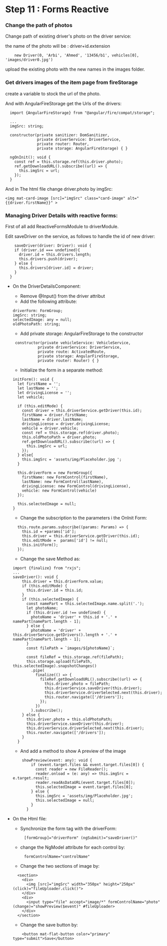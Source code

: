 # Step 11 : Forms Reactive

### Change the path of photos

Change path of existing driver's photo on the driver service:

the name of the photo will be : driver+id.extension
```
    new Driver(0, 'Arbi', 'Ahmed', '13456/b1', vehicles[0], 'images/driver0.jpg')
```

upload the existing photo with the new names in the images folder.

### Get drivers images of the item page from fireStorage 

create a variable to stock the url of the photo.

And with AngularFireStorage get the Urls of the drivers:

```
  import {AngularFireStorage} from "@angular/fire/compat/storage";
  
  ... 
  imgSrc: string;

  constructor(private sanitizer: DomSanitizer,
              private driverService: DriverService,
              private router: Router,
              private storage: AngularFireStorage) { }

  ngOnInit(): void {
    const ref = this.storage.ref(this.driver.photo);
    ref.getDownloadURL().subscribe((url) => {
      this.imgSrc = url;
    });
  }
```  

And in The html file change driver.photo by imgSrc:

```
<img mat-card-image [src]="imgSrc" class="card-image" alt="{{driver.firstName}}" >
```


### Managing Driver Details with reactive forms:

First of all add ReactiveFormsModule to driverModule.

Edit saveDriver on the service, as follows to handle the id of new driver:

```
    saveDriver(driver: Driver): void {
    if (driver.id === undefined){
      driver.id = this.drivers.length;
      this.drivers.push(driver);
    } else {
      this.drivers[driver.id] = driver;
    }
  }
```

* On the DriverDetailsComponent:
    * Remove @Input() from the driver attribut
    * Add the following attribute:
    ```  
    driverForm: FormGroup;
    imgSrc: string;
    selectedImage: any = null;
    oldPhotoPath: string;
   ```
    * Add private storage: AngularFireStorage to the constructor
   ```
    constructor(private vehicleService: VehicleService,
              private driverService: DriverService,
              private route: ActivatedRoute,
              private storage: AngularFireStorage,
              private router: Router) { }
   ```
    * Initialize the form in a separate method:
    ```
  initForm(): void {
      let firstName = '';
      let lastName = '';
      let drivingLicense = '';
      let vehicle;
  
      if (this.editMode) {
        const driver = this.driverService.getDriver(this.id);
        firstName = driver.firstName;
        lastName = driver.lastName;
        drivingLicense = driver.drivingLicense;
        vehicle = driver.vehicle;
        const ref = this.storage.ref(driver.photo);
        this.oldPhotoPath = driver.photo;
        ref.getDownloadURL().subscribe((url) => {
          this.imgSrc = url;
        });
      } else{
        this.imgSrc = 'assets/img/Placeholder.jpg ';
      }
  
      this.driverForm = new FormGroup({
        firstName: new FormControl(firstName),
        lastName: new FormControl(lastName),
        drivingLicense: new FormControl(drivingLicense),
        vehicle: new FormControl(vehicle)
      });
      
      this.selectedImage = null;
    }
  ```
    * Change the subscription to the parameters i the OnInit Form:
  
  ```
    this.route.params.subscribe((params: Params) => {
      this.id = +params['id'];
      this.driver = this.driverService.getDriver(this.id);
      this.editMode =  params['id'] != null;
      this.initForm();
    });
    ```
    * Change the save Method as:
    
    ```
    import {finalize} from "rxjs";
    ...
    saveDriver(): void {
        this.driver = this.driverForm.value;
        if (this.editMode) {
          this.driver.id = this.id;
        }
        if (this.selectedImage) {
          const namePart = this.selectedImage.name.split('.');
          let photoName;
          if (this.driver.id !== undefined) {
            photoName = 'driver' + this.id + '.' + namePart[namePart.length - 1];
          } else {
            photoName = 'driver' + this.driverService.getDrivers().length + '.' + namePart[namePart.length - 1];
          }
          const filePath = `images/${photoName}`;
    
          const fileRef = this.storage.ref(filePath);
          this.storage.upload(filePath, this.selectedImage).snapshotChanges()
            .pipe(
              finalize(() => {
                fileRef.getDownloadURL().subscribe((url) => {
                  this.driver.photo = filePath;
                  this.driverService.saveDriver(this.driver);
                  this.driverService.driverSelected.next(this.driver);
                  this.router.navigate(['/drivers']);
                });
              })
            ).subscribe();
        } else {
          this.driver.photo = this.oldPhotoPath;
          this.driverService.saveDriver(this.driver);
          this.driverService.driverSelected.next(this.driver);
          this.router.navigate(['/drivers']);
        }
      }
    ```
  
    * And add a method to show A preview of the image
    ```
        showPreview(event: any): void {
            if (event.target.files && event.target.files[0]) {
              const reader = new FileReader();
              reader.onload = (e: any) => this.imgSrc = e.target.result;
              reader.readAsDataURL(event.target.files[0]);
              this.selectedImage = event.target.files[0];
            } else {
              this.imgSrc = 'assets/img/Placeholder.jpg';
              this.selectedImage = null;
            }
          }
    ```
  
* On the Html file:
    * Synchronize the form tag with the driverForm:
    ```
         [formGroup]="driverForm" (ngSubmit)="saveDriver()"
    ```
    * change the NgModel attribute for each control by:
    ```
         formControlName="controlName"
    ```
    * Change the two sections of image by:
    ```
      <section>
        <div>
          <img [src]="imgSrc" width="350px" height="250px" (click)="fileUploader.click()">
        </div>
        <div>
          <input type="file" accept="image/*" formControlName="photo" (change)="showPreview($event)" #fileUploader>
        </div>
      </section>
    ```
    * Change the save button by:
    ```
        <button mat-flat-button color="primary" type="submit">Save</button>
    ```
    
